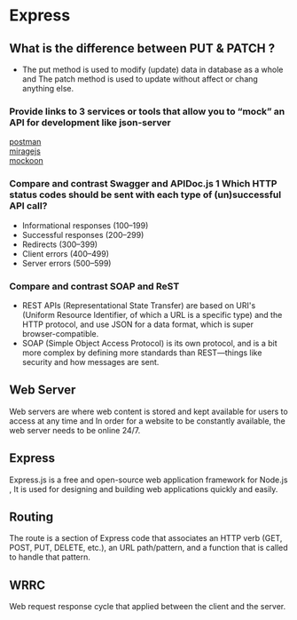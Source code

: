 # Express
## What is the difference between PUT & PATCH ?
* The put method is used to modify (update) data in database as a whole and The patch method is used to update without affect or chang anything else.

### Provide links to 3 services or tools that allow you to “mock” an API for development like json-server
[postman](https://www.postman.com/features/mock-api/) <br>
[miragejs](https://miragejs.com/)<br>
[mockoon](https://mockoon.com/)<br>

### Compare and contrast Swagger and APIDoc.js 1 Which HTTP status codes should be sent with each type of (un)successful API call?
* Informational responses (100–199)
* Successful responses (200–299)
* Redirects (300–399)
* Client errors (400–499)
* Server errors (500–599)
### Compare and contrast SOAP and ReST

* REST APIs (Representational State Transfer) are based on URI's (Uniform Resource Identifier, of which a URL is a specific type) and the HTTP protocol, and use JSON for a data format, which is super browser-compatible.
* SOAP (Simple Object Access Protocol) is its own protocol, and is a bit more complex by defining more standards than REST—things like security and how messages are sent.

## Web Server
Web servers are where web content is stored and kept available for users to access at any time and In order for a website to be constantly available, the web server needs to be online 24/7.
## Express
Express.js is a free and open-source web application framework for Node.js , It is used for designing and building web applications quickly and easily.
## Routing
The route is a section of Express code that associates an HTTP verb (GET, POST, PUT, DELETE, etc.), an URL path/pattern, and a function that is called to handle that pattern. 
## WRRC
Web request response cycle that applied between the client and the server.
